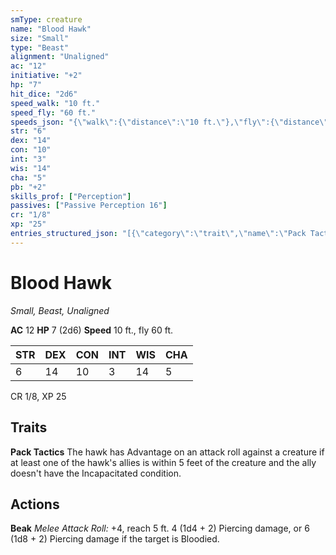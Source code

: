 ```yaml
---
smType: creature
name: "Blood Hawk"
size: "Small"
type: "Beast"
alignment: "Unaligned"
ac: "12"
initiative: "+2"
hp: "7"
hit_dice: "2d6"
speed_walk: "10 ft."
speed_fly: "60 ft."
speeds_json: "{\"walk\":{\"distance\":\"10 ft.\"},\"fly\":{\"distance\":\"60 ft.\"}}"
str: "6"
dex: "14"
con: "10"
int: "3"
wis: "14"
cha: "5"
pb: "+2"
skills_prof: ["Perception"]
passives: ["Passive Perception 16"]
cr: "1/8"
xp: "25"
entries_structured_json: "[{\"category\":\"trait\",\"name\":\"Pack Tactics\",\"text\":\"The hawk has Advantage on an attack roll against a creature if at least one of the hawk's allies is within 5 feet of the creature and the ally doesn't have the Incapacitated condition.\"},{\"category\":\"action\",\"name\":\"Beak\",\"text\":\"*Melee Attack Roll:* +4, reach 5 ft. 4 (1d4 + 2) Piercing damage, or 6 (1d8 + 2) Piercing damage if the target is Bloodied.\",\"kind\":\"Melee Attack Roll\",\"to_hit\":\"+4\",\"range\":\"5 ft\",\"damage\":\"4 (1d4 + 2) Piercing\"}]"
---
```


# Blood Hawk
*Small, Beast, Unaligned*

**AC** 12
**HP** 7 (2d6)
**Speed** 10 ft., fly 60 ft.

| STR | DEX | CON | INT | WIS | CHA |
| --- | --- | --- | --- | --- | --- |
| 6 | 14 | 10 | 3 | 14 | 5 |

CR 1/8, XP 25

## Traits

**Pack Tactics**
The hawk has Advantage on an attack roll against a creature if at least one of the hawk's allies is within 5 feet of the creature and the ally doesn't have the Incapacitated condition.

## Actions

**Beak**
*Melee Attack Roll:* +4, reach 5 ft. 4 (1d4 + 2) Piercing damage, or 6 (1d8 + 2) Piercing damage if the target is Bloodied.
